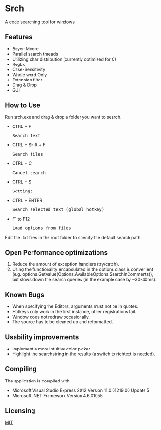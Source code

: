 # Srch

A code searching tool for windows

## Features

- Boyer-Moore
- Parallel search threads
- Utilizing char distribution (currently optimized for C)
- RegEx
- Case-Sensitivity
- Whole word Only
- Extension filter
- Drag & Drop
- GUI

## How to Use 

Run srch.exe and drag & drop a folder you want to search.

- CTRL + F<pre>Search text</pre>
- CTRL + Shift + F<pre>Search files</pre>
- CTRL + C<pre>Cancel search</pre>
- CTRL + S<pre>Settings</pre>
- CTRL + ENTER<pre>Search selected text (global hotkey)</pre>
- F1 to F12<pre>Load options from files</pre>

Edit the .txt files in the root folder to specify the default search path.

## Open Performance optimizations

1. Reduce the amount of exception handlers (try/catch).
2. Using the functionality encapsulated in the options class is convenient (e.g. options.GetValue(Options.AvailableOptions.SearchInComments)), but slows down the search queries (in the example case by ~30-40ms).

## Known Bugs

- When specifying the Editors, arguments must not be in quotes.
- Hotkeys only work in the first instance, other registrations fail.
- Window does not redraw occasionally.
- The source has to be cleaned up and reformatted.

## Usability improvements

- Implement a more intuitive color picker.
- Highlight the searchstring in the results (a switch to richtext is needed).

## Compiling

The application is compiled with

* Microsoft Visual Studio Express 2012 Version 11.0.61219.00 Update 5
* Microsoft .NET Framework  Version 4.6.01055

## Licensing

[MIT](https://github.com/bernardtaubert/srch/blob/master/LICENSE)
